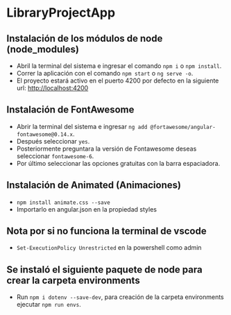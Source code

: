# LibraryProjectApp

## Instalación de los módulos de node (node_modules)

- Abril la terminal del sistema e ingresar el comando `npm i` o `npm install`.
- Correr la aplicación con el comando `npm start` o `ng serve -o`.
- El proyecto estará activo en el puerto 4200 por defecto en la siguiente url: [http://localhost:4200](http://localhost:4200)

## Instalación de FontAwesome

- Abrir la terminal del sistema e ingresar `ng add @fortawesome/angular-fontawesome@0.14.x`.
- Después seleccionar `yes`.
- Posteriormente preguntara la versión de Fontawesome deseas seleccionar `fontawesome-6`.
- Por último seleccionar las opciones gratuitas con la barra espaciadora.

## Instalación de Animated (Animaciones)

- `npm install animate.css --save`
- Importarlo en angular.json en la propiedad styles

## Nota por si no funciona la terminal de vscode

- `Set-ExecutionPolicy Unrestricted` en la powershell como admin

## Se instaló el siguiente paquete de node para crear la carpeta environments

- Run `npm i dotenv --save-dev`, para creación de la carpeta environments ejecutar `npm run envs`.
